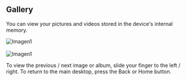 ## Gallery

You can view your pictures and videos stored in the device's internal memory.

![Imagen1](http://static.energysistem.com/images/manuals/39594/542d0dbcb03a9.jpg) <br> <br> ![Imagen1](http://static.energysistem.com/images/manuals/39530/5370897f72d62.jpg)

To view the previous / next image or album, slide your finger to the left / right.
To return to the main desktop, press the Back or Home button.
